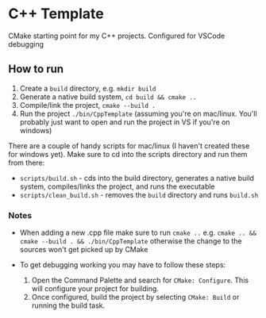 # C++ Template

CMake starting point for my C++ projects. Configured for VSCode debugging

## How to run

1. Create a `build` directory, e.g. `mkdir build`
2. Generate a native build system, `cd build && cmake ..`
3. Compile/link the project, `cmake --build .`
4. Run the project `./bin/CppTemplate` (assuming you're on mac/linux. You'll probably just want to open and run the project in VS if you're on windows)

There are a couple of handy scripts for mac/linux (I haven't created these for windows yet). Make sure to cd into the scripts directory and run them from there:

- `scripts/build.sh` - cds into the build directory, generates a native build system, compiles/links the project, and runs the executable
- `scripts/clean_build.sh` - removes the `build` directory and runs `build.sh`

### Notes

- When adding a new .cpp file make sure to run `cmake ..` e.g. `cmake .. && cmake --build . && ./bin/CppTemplate` otherwise the change to the sources won't get picked up by CMake

- To get debugging working you may have to follow these steps:

  1. Open the Command Palette and search for `CMake: Configure`. This will configure your project for building.
  2. Once configured, build the project by selecting `CMake: Build` or running the build task.
